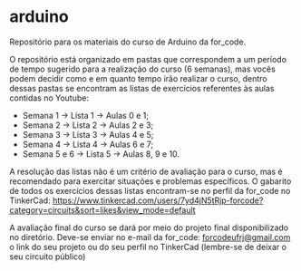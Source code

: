 # arduino
Repositório para os materiais do curso de Arduino da for_code. 

O repositório está organizado em pastas que correspondem a um período de tempo sugerido para a realização do curso (6 semanas), mas vocês podem decidir como e em quanto tempo irão realizar o curso, dentro dessas pastas se encontram as listas de exercícios referentes às aulas contidas no Youtube: 
- Semana 1 -> Lista 1 -> Aulas 0 e 1; 
- Semana 2 -> Lista 2 -> Aulas 2 e 3; 
- Semana 3 -> Lista 3 -> Aulas 4 e 5; 
- Semana 4 -> Lista 4 -> Aulas 6 e 7; 
- Semana 5 e 6 -> Lista 5 -> Aulas 8, 9 e 10. 
 
A resolução das listas não é um critério de avaliação para o curso, mas é recomendado para exercitar situações e problemas específicos. O gabarito de todos os exercícios dessas listas encontram-se no perfil da for_code no TinkerCad: https://www.tinkercad.com/users/7yd4jN5tRjp-forcode?category=circuits&sort=likes&view_mode=default

A avaliação final do curso se dará por meio do projeto final disponibilizado no diretório. Deve-se enviar no e-mail da for_code: forcodeufrj@gmail.com o link do seu projeto ou do seu perfil no TinkerCad (lembre-se de deixar o seu circuito público)


